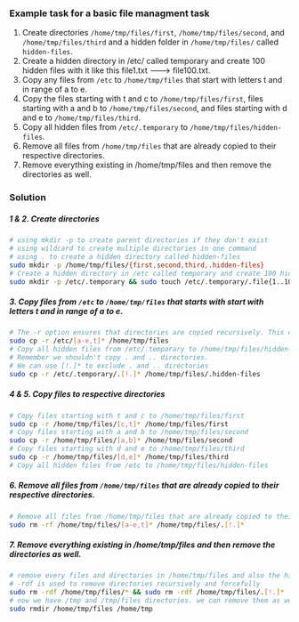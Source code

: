 ### Example task for a basic file managment task


1. Create directories `/home/tmp/files/first`, `/home/tmp/files/second`, and `/home/tmp/files/third` and a hidden folder in `/home/tmp/files/` called `hidden-files`.
2. Create a hidden directory in /etc/ called temporary and create 100 hidden files with it like this file1.txt ---> file100.txt.  
3. Copy any files from `/etc` to `/home/tmp/files` that start with letters t and in range of a to e. 
4. Copy the files starting with t and c to `/home/tmp/files/first`, files starting with a and b to `/home/tmp/files/second`, and files starting with d and e to `/home/tmp/files/third`.
5. Copy all hidden files from `/etc/.temporary` to `/home/tmp/files/hidden-files`.
6. Remove all files from `/home/tmp/files` that are already copied to their respective directories.
7. Remove everything existing in /home/tmp/files and then remove the directories as well.


### Solution

##### 1 & 2. Create directories
```bash
# using mkdir -p to create parent directories if they don't exist
# using wildcard to create multiple directories in one command
# using . to create a hidden directory called hidden-files
sudo mkdir -p /home/tmp/files/{first,second,third,.hidden-files}
# Create a hidden directory in /etc called temporary and create 100 hidden files with it like this file1.txt ---> file100.txt.
sudo mkdir -p /etc/.temporary && sudo touch /etc/.temporary/.file{1..100}.txt
```
##### 3. Copy files from `/etc` to `/home/tmp/files` that starts with start with letters t and in range of a to e. 
```bash
# The -r option ensures that directories are copied recursively. This command will copy both files and directories that match the specified pattern.
sudo cp -r /etc/[a-e,t]* /home/tmp/files
# Copy all hidden files from /etc/.temporary to /home/tmp/files/hidden-files
# Remember we shouldn't copy . and .. directories. 
# We can use [!.]* to exclude . and .. directories
sudo cp -r /etc/.temporary/.[!.]* /home/tmp/files/.hidden-files

```
##### 4 & 5. Copy files to respective directories
```bash
# Copy files starting with t and c to /home/tmp/files/first
sudo cp -r /home/tmp/files/[c,t]* /home/tmp/files/first
# Copy files starting with a and b to /home/tmp/files/second
sudo cp -r /home/tmp/files/[a,b]* /home/tmp/files/second
# Copy files starting with d and e to /home/tmp/files/third
sudo cp -r /home/tmp/files/[d,e]* /home/tmp/files/third
# Copy all hidden files from /etc to /home/tmp/files/hidden-files
```

##### 6. Remove all files from `/home/tmp/files` that are already copied to their respective directories.
```bash
# Remove all files from /home/tmp/files that are already copied to their respective directories and remember to exclude . and .. directories
sudo rm -rf /home/tmp/files/[a-e,t]* /home/tmp/files/.[!.]*
```
##### 7. Remove everything existing in /home/tmp/files and then remove the directories as well.
```bash
# remove every files and directories in /home/tmp/files and also the hidden files and directories excluding . and ..    
# -rdf is used to remove directories recursively and forcefully
sudo rm -rdf /home/tmp/files/* && sudo rm -rdf /home/tmp/files/.[!.]*
# now we have /tmp and /tmp/files directories. we can remove them as well
sudo rmdir /home/tmp/files /home/tmp 
```